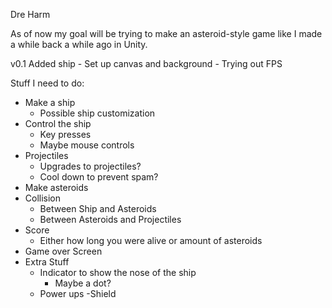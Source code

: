 Dre Harm

As of now my goal will be trying to make an asteroid-style game like I made a while back a while ago in Unity.

v0.1 Added ship - Set up canvas and background - Trying out FPS

Stuff I need to do: 
- Make a ship
    - Possible ship customization
- Control the ship 
    - Key presses
    - Maybe mouse controls
- Projectiles
    - Upgrades to projectiles?
    - Cool down to prevent spam?
- Make asteroids
- Collision
    - Between Ship and Asteroids
    - Between Asteroids and Projectiles
- Score 
    - Either how long you were alive or amount of asteroids
- Game over Screen
- Extra Stuff
    - Indicator to show the nose of the ship
        - Maybe a dot?
    - Power ups 
        -Shield




